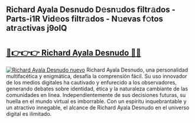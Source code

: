 ## Richard Ayala Desnudo D𝚎sn𝚞dos filtr𝚊dos - Parts-i1R Vid𝚎os filtr𝚊dos - N𝚞evas f𝚘tos atr𝚊ctivas j9olQ

# <h2><a href="http://mb6cnou.tromn.icu/?c=Richard+Ayala+Desnudo">🔗👉👉👉 Richard Ayala Desnudo 🔗🔗</a></h2>

[![Richard Ayala Desnudo nuevo](https://i.imgur.com/pEAQMta.gif)](http://mb6cnou.tromn.icu/?c=Richard+Ayala+Desnudo)
Richard Ayala Desnudo, una personalidad multifacética y enigmática, desafía la comprensión fácil. Su uso innovador de los medios digitales ha cautivado y enfurecido a los observadores, generando debates sobre identidad, ética y la naturaleza cambiante de las comunidades en línea. Independientemente de sus decisiones futuras, su huella en el mundo virtual es imborrable. Con un espíritu inquebrantable y un atractivo innegable, el alcance de Richard Ayala Desnudo en el universo digital es ilimitado.
